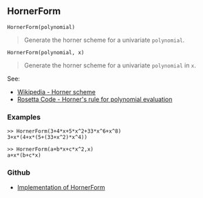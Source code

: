 ## HornerForm

```
HornerForm(polynomial)
```

> Generate the horner scheme for a univariate `polynomial`. 

```
HornerForm(polynomial, x)
```

> Generate the horner scheme for a univariate `polynomial` in `x`. 

See:
* [Wikipedia - Horner scheme](http://en.wikipedia.org/wiki/Horner_scheme)
* [Rosetta Code - Horner's rule for polynomial evaluation](https://rosettacode.org/wiki/Horner%27s_rule_for_polynomial_evaluation) 
 
### Examples
```   
>> HornerForm(3+4*x+5*x^2+33*x^6+x^8)
3+x*(4+x*(5+(33+x^2)*x^4))

>> HornerForm(a+b*x+c*x^2,x)
a+x*(b+c*x)
```
    

### Github

* [Implementation of HornerForm](https://github.com/axkr/symja_android_library/blob/master/symja_android_library/matheclipse-core/src/main/java/org/matheclipse/core/builtin/OutputFunctions.java#L324) 
